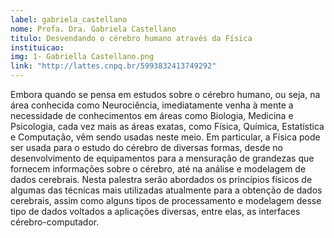 ```yaml
---
label: gabriela_castellano
nome: Profa. Dra. Gabriela Castellano
titulo: Desvendando o cérebro humano através da Física
instituicao:
img: 1- Gabriella Castellano.png
link: "http://lattes.cnpq.br/5993832413749292"
---
```


Embora quando se pensa em estudos sobre o cérebro humano, ou seja, na área conhecida como Neurociência, imediatamente venha à mente a necessidade 
de conhecimentos em áreas como Biologia, Medicina e Psicologia, cada vez mais as áreas exatas, como Física, Química, Estatística e Computação, vêm sendo usadas neste meio. 
Em particular, a Física pode ser usada para o estudo do cérebro de diversas formas, desde no desenvolvimento de equipamentos para a mensuração de grandezas que fornecem 
informações sobre o cérebro, até na análise e modelagem de dados cerebrais. Nesta palestra serão abordados os princípios físicos de algumas das técnicas mais utilizadas 
atualmente para a obtenção de dados cerebrais, assim como alguns tipos de processamento e modelagem desse tipo de dados voltados a aplicações diversas, entre elas, as 
interfaces cérebro-computador.

